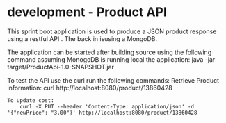 # development - Product API

This sprint boot application is used to produce a JSON product response using a restful API .
The back in isusing a MongoDB. 

The application can be started after building source using the following command assuming MonogoDB is running local the application:
    java -jar target/ProductApi-1.0-SNAPSHOT.jar
    
To test the API use the curl run the following commands:
    Retrieve Product information:
        curl http://localhost:8080/product/13860428

    To update cost:
        curl -X PUT --header 'Content-Type: application/json' -d '{"newPrice": "3.00"}' http://localhost:8080/product/13860428
          
